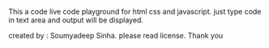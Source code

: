 This a code live code playground for html css and javascript.
just type code in text area and output will be displayed.

created by : Soumyadeep Sinha.
please read license.
Thank you